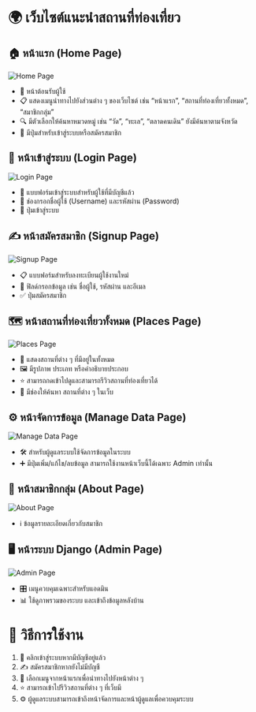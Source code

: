 # 🌍 เว็บไซต์แนะนำสถานที่ท่องเที่ยว

## 🏠 หน้าแรก (Home Page)
![Home Page](https://github.com/user-attachments/assets/2e4165cc-8d55-4f9d-b906-9ddadbf014fd)
- 🎉 หน้าต้อนรับผู้ใช้
- 📋 แสดงเมนูนำทางไปยังส่วนต่าง ๆ ของเว็บไซต์ เช่น “หน้าแรก”, “สถานที่ท่องเที่ยวทั้งหมด”, “สมาชิกกลุ่ม”
- 🔍 มีตัวเลือกให้ค้นหาหมวดหมู่ เช่น “วัด”, “ทะเล”, “ตลาดคนเดิน” ยังมีค้นหาตามจังหวัด
- 🔑 มีปุ่มสำหรับเข้าสู่ระบบหรือสมัครสมาชิก

## 🔐 หน้าเข้าสู่ระบบ (Login Page)
![Login Page](https://github.com/user-attachments/assets/bcf0d511-c94c-42b5-a3a7-e00a83b11314)
- 📝 แบบฟอร์มเข้าสู่ระบบสำหรับผู้ใช้ที่มีบัญชีแล้ว
- 👤 ช่องกรอกชื่อผู้ใช้ (Username) และรหัสผ่าน (Password)
- 🚪 ปุ่มเข้าสู่ระบบ

## ✍️ หน้าสมัครสมาชิก (Signup Page)
![Signup Page](https://github.com/user-attachments/assets/cd445097-a17c-4543-b65d-d40b0797b0ac)
- 📋 แบบฟอร์มสำหรับลงทะเบียนผู้ใช้งานใหม่
- 📧 ฟิลด์กรอกข้อมูล เช่น ชื่อผู้ใช้, รหัสผ่าน และอีเมล
- ✅ ปุ่มสมัครสมาชิก

## 🗺️ หน้าสถานที่ท่องเที่ยวทั้งหมด (Places Page)
![Places Page](https://github.com/user-attachments/assets/5758e008-fe32-4c52-b0ae-6f98ae22262e)
- 📍 แสดงสถานที่ต่าง ๆ ที่มีอยู่ในทั้งหมด
- 🖼️ มีรูปภาพ ประเภท หรือคำอธิบายประกอบ
- ⭐ สามารถกดเข้าไปดูและสามารถรีวิวสถานที่ท่องเที่ยวได้
- 🔎 มีช่องให้ค้นหา สถานที่ต่าง ๆ ในเว็บ

## ⚙️ หน้าจัดการข้อมูล (Manage Data Page)
![Manage Data Page](https://github.com/user-attachments/assets/13aa801e-244f-4085-b230-999b92fd0153)
- 🛠️ สำหรับผู้ดูแลระบบใช้จัดการข้อมูลในระบบ
- ➕ มีปุ่มเพิ่ม/แก้ไข/ลบข้อมูล สามารถใช้งานหน้าเว็บนี้ได้เฉพาะ Admin เท่านั้น

## 👥 หน้าสมาชิกกลุ่ม (About Page)
![About Page](https://github.com/user-attachments/assets/4be5e6ea-0581-48cd-83ae-4295941c8f48)
- ℹ️ ข้อมูลรายละเอียดเกี่ยวกับสมาชิก

## 🖥️ หน้าระบบ Django (Admin Page)
![Admin Page](https://github.com/user-attachments/assets/9c820195-f6ac-40f0-9133-114c9f40421b)
- 🎛️ เมนูควบคุมเฉพาะสำหรับแอดมิน
- 📊 ใช้ดูภาพรวมของระบบ และเข้าถึงข้อมูลหลังบ้าน

# 📖 วิธีการใช้งาน
1. 🔑 คลิกเข้าสู่ระบบหากมีบัญชีอยู่แล้ว
2. ✍️ สมัครสมาชิกหากยังไม่มีบัญชี
3. 🧭 เลือกเมนูจากหน้าแรกเพื่อนำทางไปยังหน้าต่าง ๆ
4. ⭐ สามารถเข้าไปรีวิวสถานที่ต่าง ๆ ที่เว็บมี
5. ⚙️ ผู้ดูแลระบบสามารถเข้าถึงหน้าจัดการและหน้าผู้ดูแลเพื่อควบคุมระบบ
